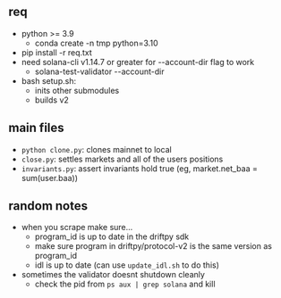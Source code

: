 ## req 
- python >= 3.9
    - conda create -n tmp python=3.10
- pip install -r req.txt
- need solana-cli v1.14.7 or greater for --account-dir flag to work
    - solana-test-validator --account-dir
- bash setup.sh:
    - inits other submodules
    - builds v2
    
## main files
- `python clone.py`: clones mainnet to local
- `close.py`: settles markets and all of the users positions
- `invariants.py`: assert invariants hold true (eg, market.net_baa = sum(user.baa))

## random notes
- when you scrape make sure... 
    - program_id is up to date in the driftpy sdk 
    - make sure program in driftpy/protocol-v2 is the same version as program_id 
    - idl is up to date (can use `update_idl.sh` to do this)
- sometimes the validator doesnt shutdown cleanly 
    - check the pid from `ps aux | grep solana` and kill
